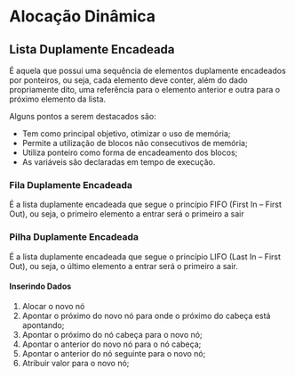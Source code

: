 # Alocação Dinâmica
## Lista Duplamente Encadeada

É aquela que possui uma sequência de elementos duplamente encadeados por ponteiros, ou seja, cada elemento deve conter, além do dado propriamente dito, uma referência para o elemento anterior e outra para o próximo elemento da lista. 

Alguns pontos a serem destacados são:
- Tem como principal objetivo, otimizar o uso de memória; 
- Permite a utilização de blocos não consecutivos de memória; 
- Utiliza ponteiro como forma de encadeamento dos blocos; 
- As variáveis são declaradas em tempo de execução.

### Fila Duplamente Encadeada
É a lista duplamente encadeada que segue o princípio FIFO (First In – First Out),
ou seja, o primeiro elemento a entrar será o primeiro a sair

### Pilha Duplamente Encadeada
É a lista duplamente encadeada que segue o princípio LIFO (Last In – First Out),
ou seja, o último elemento a entrar será o primeiro a sair.

#### Inserindo Dados
1. Alocar o novo nó
2. Apontar o próximo do novo nó para onde o próximo do cabeça está apontando;
3. Apontar o próximo do nó cabeça para o novo nó;
4. Apontar o anterior do novo nó para o nó cabeça;
5. Apontar o anterior do nó seguinte para o novo nó;
6. Atribuir valor para o novo nó;